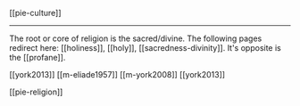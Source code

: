 [[pie-culture]]

---

The root or core of religion is the sacred/divine. 
The following pages redirect here: [[holiness]], [[holy]], [[sacredness-divinity]].
It's opposite is the [[profane]].

[[york2013]]
[[m-eliade1957]]
[[m-york2008]]
[[york2013]]

[[pie-religion]]
